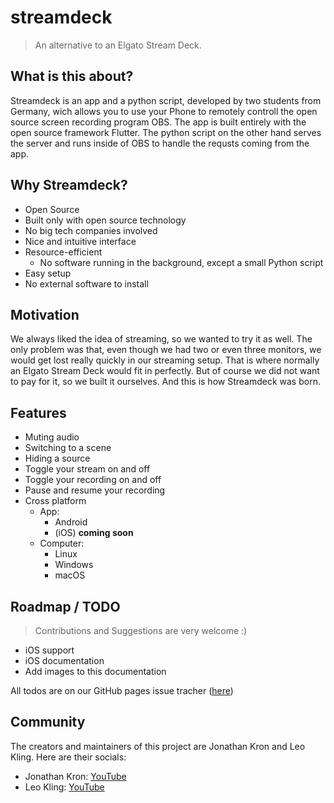 # streamdeck

> An alternative to an Elgato Stream Deck.

## What is this about?

Streamdeck is an app and a python script, developed by two students from Germany, wich allows you to use your Phone to remotely controll the open source screen recording program OBS. The app is built entirely with the open source framework Flutter. The python script on the other hand serves the server and runs inside of OBS to handle the requsts coming from the app.

## Why Streamdeck?

- Open Source
- Built only with open source technology
- No big tech companies involved
- Nice and intuitive interface
- Resource-efficient
  - No software running in the background, except a small Python script
- Easy setup
- No external software to install

## Motivation

We always liked the idea of streaming, so we wanted to try it as well. The only problem was that, even though we had two or even three monitors, we would get lost really quickly in our streaming setup. That is where normally an Elgato Stream Deck would fit in perfectly. But of course we did not want to pay for it, so we built it ourselves. And this is how Streamdeck was born.

## Features

- Muting audio
- Switching to a scene
- Hiding a source
- Toggle your stream on and off
- Toggle your recording on and off
- Pause and resume your recording
- Cross platform
  - App:
    - Android
    - (iOS) **coming soon**
  - Computer:
    - Linux
    - Windows
    - macOS

## Roadmap / TODO

> Contributions and Suggestions are very welcome :)

- iOS support
- iOS documentation
- Add images to this documentation

All todos are on our GitHub pages issue tracher ([here](https://github.com/ecrax/streamdeck/issues))

## Community

The creators and maintainers of this project are Jonathan Kron and Leo Kling. Here are their socials:

- Jonathan Kron: [YouTube]("https://www.youtube.com/jonathankron")
- Leo Kling: [YouTube]("https://www.youtube.com/ecrax_official")

